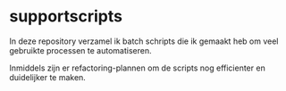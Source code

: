 # supportscripts

In deze repository verzamel ik batch schripts die ik gemaakt heb om veel gebruikte processen te automatiseren.

Inmiddels zijn er refactoring-plannen om de scripts nog efficienter en duidelijker te maken.